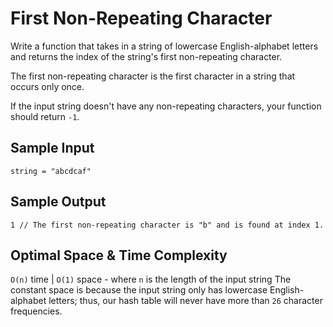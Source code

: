 # First Non-Repeating Character

Write a function that takes in a string of lowercase English-alphabet letters and returns the index of the string's first non-repeating character.

The first non-repeating character is the first character in a string that occurs only once.

If the input string doesn't have any non-repeating characters, your function should return `-1`.

## Sample Input

```plaintext
string = "abcdcaf"
```

## Sample Output

```plaintext
1 // The first non-repeating character is "b" and is found at index 1.
```

## Optimal Space & Time Complexity

`O(n)` time | `O(1)` space - where `n` is the length of the input string The constant space is because the input string only has lowercase English-alphabet letters; thus, our hash table will never have more than `26` character frequencies.
